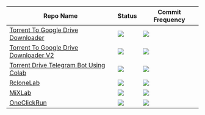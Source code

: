 | Repo Name | Status | Commit Frequency
|-|-|-|
| [Torrent To Google Drive Downloader](https://github.com/AvinashReddy3108/Torrent-To-Google-Drive-Downloader) | ![](https://img.shields.io/github/last-commit/AvinashReddy3108/Torrent-To-Google-Drive-Downloader) | ![](https://img.shields.io/github/commit-activity/m/AvinashReddy3108/Torrent-To-Google-Drive-Downloader)
| [Torrent To Google Drive Downloader V2](https://github.com/r12habh/Torrent-To-Google-Drive-Downloader-v2) | ![](https://img.shields.io/github/last-commit/r12habh/Torrent-To-Google-Drive-Downloader-v2) | ![](https://img.shields.io/github/commit-activity/m/r12habh/Torrent-To-Google-Drive-Downloader-v2)
| [Torrent Drive Telegram Bot Using Colab](https://github.com/nastyzera/Torrent-Drive-Telegram-Bot-Using-Colab) | ![](https://img.shields.io/github/last-commit/nastyzera/Torrent-Drive-Telegram-Bot-Using-Colab) | ![](https://img.shields.io/github/commit-activity/m/nastyzera/Torrent-Drive-Telegram-Bot-Using-Colab)
| [RcloneLab](https://github.com/VIJAY63/RcloneLab) | ![](https://img.shields.io/github/last-commit/VIJAY63/RcloneLab) | ![](https://img.shields.io/github/commit-activity/m/VIJAY63/RcloneLab)
| [MiXLab](https://github.com/shirooo39/MiXLab) | ![](https://img.shields.io/github/last-commit/shirooo39/MiXLab) | ![](https://img.shields.io/github/commit-activity/m/shirooo39/MiXLab)
| [OneClickRun](https://github.com/biplobsd/OneClickRun) | ![](https://img.shields.io/github/last-commit/biplobsd/OneClickRun) | ![](https://img.shields.io/github/commit-activity/m/biplobsd/OneClickRun)